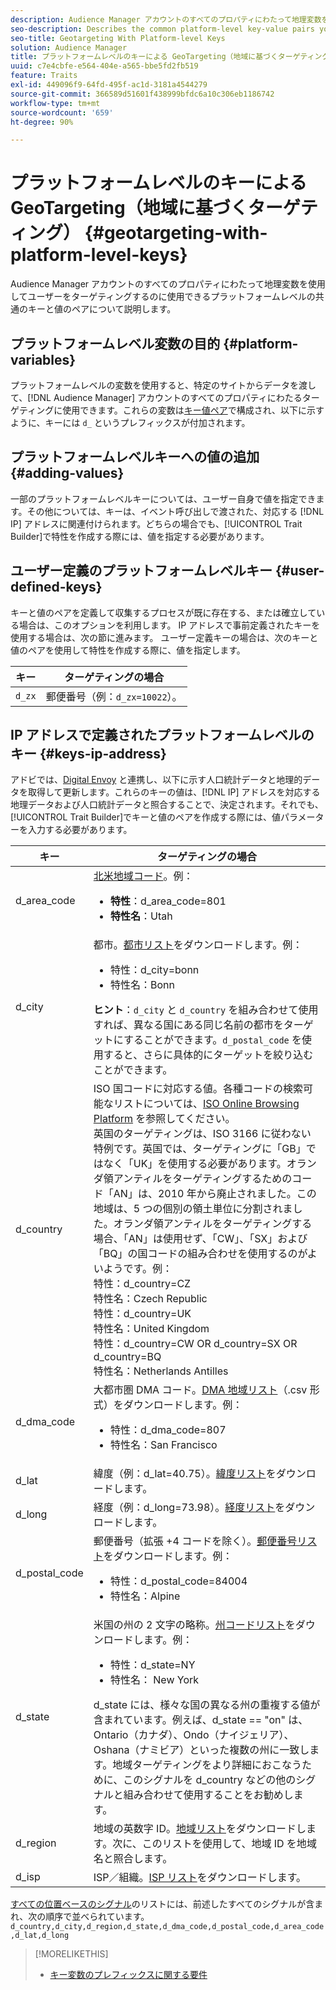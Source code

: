 ```yaml
---
description: Audience Manager アカウントのすべてのプロパティにわたって地理変数を使用してユーザーをターゲティングするのに使用できるプラットフォームレベルの共通のキーと値のペアについて説明します。
seo-description: Describes the common platform-level key-value pairs you can use to target users with geographic variables across all properties in your Audience Manager account.
seo-title: Geotargeting With Platform-level Keys
solution: Audience Manager
title: プラットフォームレベルのキーによる GeoTargeting（地域に基づくターゲティング）
uuid: c7e4cbfe-e564-404e-a565-bbe5fd2fb519
feature: Traits
exl-id: 449096f9-64fd-495f-ac1d-3181a4544279
source-git-commit: 366589d51601f438999bfdc6a10c306eb1186742
workflow-type: tm+mt
source-wordcount: '659'
ht-degree: 90%

---
```


# プラットフォームレベルのキーによる GeoTargeting（地域に基づくターゲティング） {#geotargeting-with-platform-level-keys}

Audience Manager アカウントのすべてのプロパティにわたって地理変数を使用してユーザーをターゲティングするのに使用できるプラットフォームレベルの共通のキーと値のペアについて説明します。

<!-- c_tb_platform_vars.xml -->

## プラットフォームレベル変数の目的 {#platform-variables}

プラットフォームレベルの変数を使用すると、特定のサイトからデータを渡して、[!DNL Audience Manager] アカウントのすべてのプロパティにわたるターゲティングに使用できます。これらの変数は[キー値ペア](../../reference/key-value-pairs-explained.md)で構成され、以下に示すように、キーには `d_` というプレフィックスが付加されます。

## プラットフォームレベルキーへの値の追加 {#adding-values}

一部のプラットフォームレベルキーについては、ユーザー自身で値を指定できます。その他については、キーは、イベント呼び出しで渡された、対応する [!DNL IP] アドレスに関連付けられます。どちらの場合でも、[!UICONTROL Trait Builder]で特性を作成する際には、値を指定する必要があります。

## ユーザー定義のプラットフォームレベルキー {#user-defined-keys}

キーと値のペアを定義して収集するプロセスが既に存在する、または確立している場合は、このオプションを利用します。 IP アドレスで事前定義されたキーを使用する場合は、次の節に進みます。 ユーザー定義キーの場合は、次のキーと値のペアを使用して特性を作成する際に、値を指定します。

| キー | ターゲティングの場合 |
|---|---|
| `d_zx` | 郵便番号（例：`d_zx=10022`）。 |

## IP アドレスで定義されたプラットフォームレベルのキー {#keys-ip-address}

アドビでは、[Digital Envoy](https://www.digitalenvoy.com/) と連携し、以下に示す人口統計データと地理的データを取得して更新します。これらのキーの値は、[!DNL IP] アドレスを対応する地理データおよび人口統計データと照合することで、決定されます。それでも、[!UICONTROL Trait Builder]でキーと値のペアを作成する際には、値パラメーターを入力する必要があります。

| キー | ターゲティングの場合 |
|--- |--- |
| d_area_code | [北米地域コード](https://en.wikipedia.org/wiki/List_of_North_American_Numbering_Plan_area_codes)。例： <ul><li>**特性**：d_area_code=801</li><li>**特性名**：Utah</li></ul> |
| d_city | 都市。[都市リスト](assets/d_city.txt)をダウンロードします。例： <ul><li>特性：d_city=bonn</li><li>特性名：Bonn</li></ul> **ヒント**：`d_city` と `d_country` を組み合わせて使用すれば、異なる国にある同じ名前の都市をターゲットにすることができます。`d_postal_code` を使用すると、さらに具体的にターゲットを絞り込むことができます。 |
| d_country | ISO 国コードに対応する値。各種コードの検索可能なリストについては、[ISO Online Browsing Platform](https://www.iso.org/obp/ui/#home) を参照してください。<br>英国のターゲティングは、ISO 3166 に従わない特例です。英国では、ターゲティングに「GB」ではなく「UK」を使用する必要があります。オランダ領アンティルをターゲティングするためのコード「AN」は、2010 年から廃止されました。この地域は、5 つの個別の領土単位に分割されました。オランダ領アンティルをターゲティングする場合、「AN」は使用せず、「CW」、「SX」および「BQ」の国コードの組み合わせを使用するのがよいようです。例：<br>特性：d_country=CZ <br>特性名：Czech Republic<br>特性：d_country=UK<br>特性名：United Kingdom<br>特性：d_country=CW OR d_country=SX OR d_country=BQ<br>特性名：Netherlands Antilles |
| d_dma_code | 大都市圏 DMA コード。[DMA 地域リスト](assets/DMAregions.csv)（.csv 形式）をダウンロードします。例： <ul><li>特性：d_dma_code=807</li><li>特性名：San Francisco</li></ul> |
| d_lat | 緯度（例：d_lat=40.75）。[緯度リスト](assets/d_lat.txt)をダウンロードします。 |
| d_long | 経度（例：d_long=73.98）。[経度リスト](assets/d_long.txt)をダウンロードします。 |
| d_postal_code | 郵便番号（拡張 +4 コードを除く）。[郵便番号リスト](assets/d_postal_code.txt)をダウンロードします。例： <ul><li>特性：d_postal_code=84004 </li><li>特性名：Alpine</li></ul> |
| d_state | 米国の州の 2 文字の略称。[州コードリスト](assets/d_state.txt)をダウンロードします。例： <ul><li>特性：d_state=NY </li><li>特性名： New York</li></ul>d_state には、様々な国の異なる州の重複する値が含まれています。例えば、d_state == &quot;on&quot; は、Ontario（カナダ）、Ondo（ナイジェリア）、Oshana（ナミビア）といった複数の州に一致します。地域ターゲティングをより詳細におこなうために、このシグナルを d_country などの他のシグナルと組み合わせて使用することをお勧めします。 |
| d_region | 地域の英数字 ID。[地域リスト](assets/Country_RegionCodes_City.csv)をダウンロードします。次に、このリストを使用して、地域 ID を地域名と照合します。 |
| d_isp | ISP／組織。[ISP リスト](assets/d_isp.txt)をダウンロードします。 |

[すべての位置ベースのシグナル](assets/all.txt)のリストには、前述したすべてのシグナルが含まれ、次の順序で並べられています。`d_country,d_city,d_region,d_state,d_dma_code,d_postal_code,d_area_code,d_lat,d_long`

>[!MORELIKETHIS]
>
>* [キー変数のプレフィックスに関する要件](../../features/traits/trait-variable-prefixes.md)

